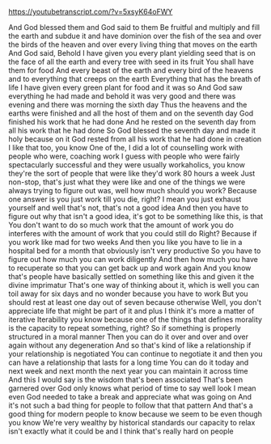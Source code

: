 https://youtubetranscript.com/?v=5xsyK64oFWY

 And God blessed them and God said to them Be fruitful and multiply and fill the earth and subdue it and have dominion over the fish of the sea and over the birds of the heaven and over every living thing that moves on the earth And God said, Behold I have given you every plant yielding seed that is on the face of all the earth and every tree with seed in its fruit You shall have them for food And every beast of the earth and every bird of the heavens and to everything that creeps on the earth Everything that has the breath of life I have given every green plant for food and it was so And God saw everything he had made and behold it was very good and there was evening and there was morning the sixth day Thus the heavens and the earths were finished and all the host of them and on the seventh day God finished his work that he had done And he rested on the seventh day from all his work that he had done So God blessed the seventh day and made it holy because on it God rested from all his work that he had done in creation I like that too, you know One of the, I did a lot of counselling work with people who were, coaching work I guess with people who were fairly spectacularly successful and they were usually workaholics, you know they're the sort of people that were like they'd work 80 hours a week Just non-stop, that's just what they were like and one of the things we were always trying to figure out was, well how much should you work? Because one answer is you just work till you die, right? I mean you just exhaust yourself and well that's not, that's not a good idea And then you have to figure out why that isn't a good idea, it's got to be something like this, is that You don't want to do so much work that the amount of work you do interferes with the amount of work that you could still do Right? Because if you work like mad for two weeks And then you like you have to lie in a hospital bed for a month that obviously isn't very productive So you have to figure out how much you can work diligently And then how much you have to recuperate so that you can get back up and work again And you know that's people have basically settled on something like this and given it the divine imprimatur That's one way of thinking about it, which is well you can toil away for six days and no wonder because you have to work But you should rest at least one day out of seven because otherwise Well, you don't appreciate life that might be part of it and plus I think it's more a matter of iterative Iterability you know because one of the things that defines morality is the capacity to repeat something, right? So if something is properly structured in a moral manner Then you can do it over and over and over again without any degeneration And so that's kind of like a relationship if your relationship is negotiated You can continue to negotiate it and then you can have a relationship that lasts for a long time You can do it today and next week and next month the next year you can maintain it across time And this I would say is the wisdom that's been associated That's been garnered over God only knows what period of time to say well look I mean even God needed to take a break and appreciate what was going on And it's not such a bad thing for people to follow that that pattern And that's a good thing for modern people to know because we seem to be even though you know We're very wealthy by historical standards our capacity to relax isn't exactly what it could be and I think that's really hard on people
